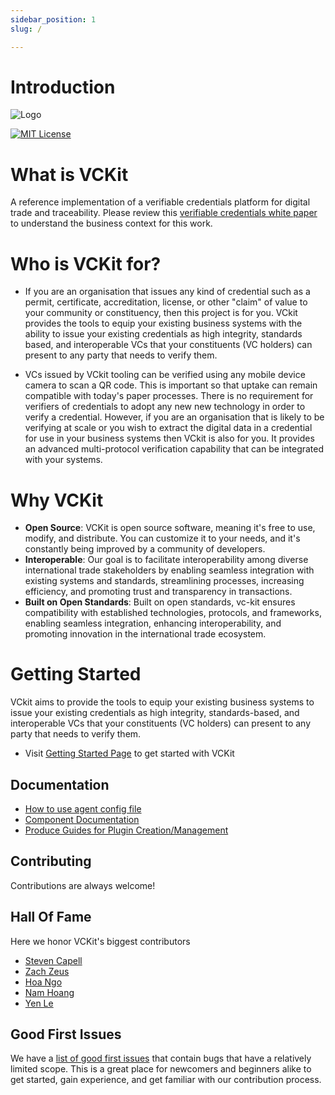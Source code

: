 ```yaml
---
sidebar_position: 1
slug: /

---
```

# Introduction
![Logo](/img/vckit-logo.svg)

[![MIT License](https://img.shields.io/badge/License-MIT-green.svg)](https://choosealicense.com/licenses/mit/)


# What is VCKit

A reference implementation of a verifiable credentials platform for digital trade and traceability. Please review this [verifiable credentials white paper](https://unece.org/sites/default/files/2022-07/WhitePaper_VerifiableCredentials-CBT.pdf) to understand the business context for this work.

# Who is VCKit for?

* If you are an organisation that issues any kind of credential such as a permit, certificate, accreditation, license, or other "claim" of value to your community or constituency, then this project is for you. VCkit provides the tools to equip your existing business systems with the ability to issue your existing credentials as high integrity, standards based, and interoperable VCs that your constituents (VC holders) can present to any party that needs to verify them.

* VCs issued by VCkit tooling can be verified using any mobile device camera to scan a QR code. This is important so that uptake can remain compatible with today's paper processes. There is no requirement for verifiers of credentials to adopt any new new technology in order to verify a credential. However, if you are an organisation that is likely to be verifying at scale or you wish to extract the digital data in a credential for use in your business systems then VCkit is also for you. It provides an advanced multi-protocol verification capability that can be integrated with your systems.

# Why VCKit

* **Open Source**: VCKit is open source software, meaning it's free to use, modify, and distribute. You can customize it to your needs, and it's constantly being improved by a community of developers.
* **Interoperable**: Our goal is to facilitate interoperability among diverse international trade stakeholders by enabling seamless integration with existing systems and standards, streamlining processes, increasing efficiency, and promoting trust and transparency in transactions.
* **Built on Open Standards**: Built on open standards, vc-kit ensures compatibility with established technologies, protocols, and frameworks, enabling seamless integration, enhancing interoperability, and promoting innovation in the international trade ecosystem.

# Getting Started

VCkit aims to provide the tools to equip your existing business systems to issue your existing credentials as high integrity, standards-based, and interoperable VCs that your constituents (VC holders) can present to any party that needs to verify them.

* Visit [Getting Started Page](http://localhost:3000/docs/) to get started with VCKit





## Documentation

* [How to use agent config file](/docs/category/agent-configuration)
* [Component Documentation](http://localhost:3000/docs/category/vckit-plugins)
* [Produce Guides for Plugin Creation/Management](#)



## Contributing

Contributions are always welcome!


## Hall Of Fame
Here we honor VCKit's biggest contributors
* [Steven Capell](https://github.com/onthebreeze)
* [Zach Zeus](https://github.com/zachzeus)
* [Hoa Ngo](https://github.com/hoa-ngo-gs)
* [Nam Hoang](https://github.com/namhoang1604)
* [Yen Le](https://github.com/ldhyen99)


## Good First Issues
We have a [list of good first issues](https://github.com/uncefact/project-vckit/issues/) that contain bugs that have a relatively limited scope. This is a great place for newcomers and beginners alike to get started, gain experience, and get familiar with our contribution process.